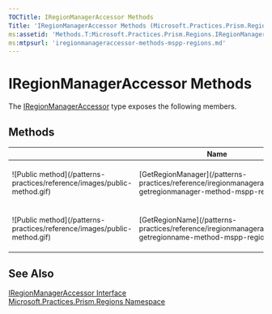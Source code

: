```yaml
---
TOCTitle: IRegionManagerAccessor Methods
Title: 'IRegionManagerAccessor Methods (Microsoft.Practices.Prism.Regions)'
ms:assetid: 'Methods.T:Microsoft.Practices.Prism.Regions.IRegionManagerAccessor'
ms:mtpsurl: 'iregionmanageraccessor-methods-mspp-regions.md'
---
```


# IRegionManagerAccessor Methods

The [IRegionManagerAccessor](/patterns-practices/reference/iregionmanageraccessor-interface-mspp-regions) type exposes the following members.

## Methods

<table>

<thead>
<tr class="header">
<th> </th>
<th>Name</th>
<th>Description</th>
</tr>
</thead>
<tbody>
<tr class="odd">
<td>![Public method](/patterns-practices/reference/images/public-method.gif)</td>
<td>[GetRegionManager](/patterns-practices/reference/iregionmanageraccessor-getregionmanager-method-mspp-regions)</td>
<td><div class="summary">
Gets the value of the RegionName attached property.
</div></td>
</tr>
<tr class="even">
<td>![Public method](/patterns-practices/reference/images/public-method.gif)</td>
<td>[GetRegionName](/patterns-practices/reference/iregionmanageraccessor-getregionname-method-mspp-regions)</td>
<td><div class="summary">
Gets the value for the RegionName attached property.
</div></td>
</tr>
</tbody>
</table>

## See Also

[IRegionManagerAccessor Interface](/patterns-practices/reference/iregionmanageraccessor-interface-mspp-regions)  
[Microsoft.Practices.Prism.Regions Namespace](/patterns-practices/reference/mspp-regions-namespace)